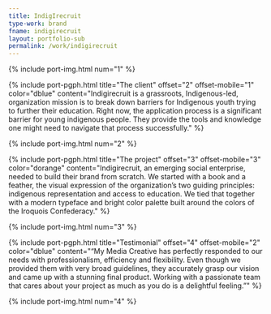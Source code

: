 ```yaml
---
title: IndigIrecruit
type-work: brand
fname: indigirecruit
layout: portfolio-sub
permalink: /work/indigirecruit
---
```


{% include port-img.html num="1" %}

{% include port-pgph.html title="The client" offset="2" offset-mobile="1" color="dblue" content="Indigirecruit is a grassroots, Indigenous-led, organization mission is to break down barriers for Indigenous youth trying to further their education. Right now, the application process is a significant barrier for young indigenous people. They provide the tools and knowledge one might need to navigate that process successfully." %}

{% include port-img.html num="2" %}

{% include port-pgph.html title="The project" offset="3" offset-mobile="3" color="dorange" content="Indigirecruit, an emerging social enterprise, needed to build their brand from scratch. We started with a book and a feather, the visual expression of the organization’s two guiding principles: indigenous representation and access to education. We tied that together with a modern typeface and bright color palette built around the colors of the Iroquois Confederacy." %}

{% include port-img.html num="3" %}

{% include port-pgph.html title="Testimonial" offset="4" offset-mobile="2" color="dblue" content="&#8220;My Media Creative has perfectly responded to our needs with professionalism, efficiency and flexibility. Even though we provided them with very broad guidelines, they accurately grasp our vision and came up with a stunning final product. Working with a passionate team that cares about your project as much as you do is a delightful feeling.&#8221;" %}

{% include port-img.html num="4" %}
